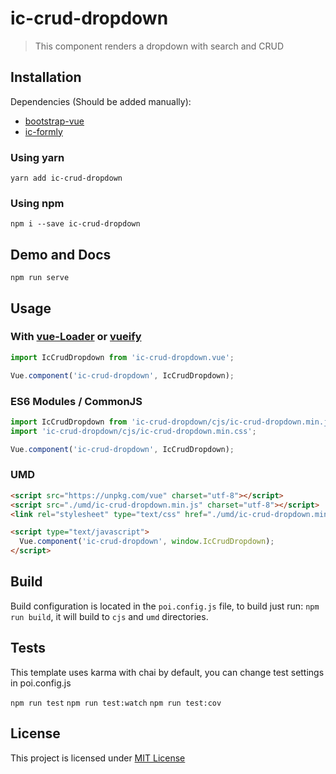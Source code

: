 # ic-crud-dropdown

> This component renders a dropdown with search and CRUD

## Installation

Dependencies (Should be added manually):
- [bootstrap-vue](https://bootstrap-vue.js.org/)
- [ic-formly](https://github.com/InCuca/ic-formly)

### Using yarn

`yarn add ic-crud-dropdown`

### Using npm

`npm i --save ic-crud-dropdown`

## Demo and Docs

`npm run serve`

## Usage

### With [vue-Loader](https://github.com/vuejs/vue-loader) or [vueify](https://github.com/vuejs/vueify)

```js
import IcCrudDropdown from 'ic-crud-dropdown.vue';

Vue.component('ic-crud-dropdown', IcCrudDropdown);
```

### ES6 Modules / CommonJS

```js
import IcCrudDropdown from 'ic-crud-dropdown/cjs/ic-crud-dropdown.min.js';
import 'ic-crud-dropdown/cjs/ic-crud-dropdown.min.css';

Vue.component('ic-crud-dropdown', IcCrudDropdown);
```

### UMD

```html
<script src="https://unpkg.com/vue" charset="utf-8"></script>
<script src="./umd/ic-crud-dropdown.min.js" charset="utf-8"></script>
<link rel="stylesheet" type="text/css" href="./umd/ic-crud-dropdown.min.css">

<script type="text/javascript">
  Vue.component('ic-crud-dropdown', window.IcCrudDropdown);
</script>
```

## Build

Build configuration is located in the `poi.config.js` file, to build just run: `npm run build`, it will build to `cjs` and `umd` directories.

## Tests

This template uses karma with chai by default, you can change test settings in poi.config.js

`npm run test`
`npm run test:watch`
`npm run test:cov`

## License

This project is licensed under [MIT License](http://en.wikipedia.org/wiki/MIT_License)
